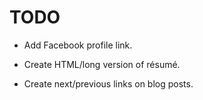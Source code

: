 # TODO #################################################################

- Add Facebook profile link.

- Create HTML/long version of résumé.

- Create next/previous links on blog posts.
